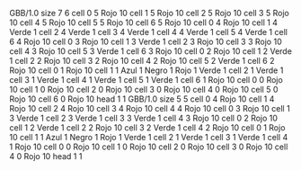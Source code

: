 <gs-board> GBB/1.0
size 7 6
cell 0 5 Rojo 10 
cell 1 5 Rojo 10 
cell 2 5 Rojo 10 
cell 3 5 Rojo 10 
cell 4 5 Rojo 10 
cell 5 5 Rojo 10 
cell 6 5 Rojo 10 
cell 0 4 Rojo 10 
cell 1 4 Verde 1 
cell 2 4 Verde 1 
cell 3 4 Verde 1 
cell 4 4 Verde 1 
cell 5 4 Verde 1 
cell 6 4 Rojo 10 
cell 0 3 Rojo 10 
cell 1 3 Verde 1 
cell 2 3 Rojo 10 
cell 3 3 Rojo 10 
cell 4 3 Rojo 10 
cell 5 3 Verde 1 
cell 6 3 Rojo 10 
cell 0 2 Rojo 10 
cell 1 2 Verde 1 
cell 2 2 Rojo 10 
cell 3 2 Rojo 10 
cell 4 2 Rojo 10 
cell 5 2 Verde 1 
cell 6 2 Rojo 10 
cell 0 1 Rojo 10 
cell 1 1 Azul 1 Negro 1 Rojo 1 Verde 1 
cell 2 1 Verde 1 
cell 3 1 Verde 1 
cell 4 1 Verde 1 
cell 5 1 Verde 1 
cell 6 1 Rojo 10 
cell 0 0 Rojo 10 
cell 1 0 Rojo 10 
cell 2 0 Rojo 10 
cell 3 0 Rojo 10 
cell 4 0 Rojo 10 
cell 5 0 Rojo 10 
cell 6 0 Rojo 10 
head 1 1
 </gs-board>
<gs-board> GBB/1.0
size 5 5
cell 0 4 Rojo 10 
cell 1 4 Rojo 10 
cell 2 4 Rojo 10 
cell 3 4 Rojo 10 
cell 4 4 Rojo 10 
cell 0 3 Rojo 10 
cell 1 3 Verde 1 
cell 2 3 Verde 1 
cell 3 3 Verde 1 
cell 4 3 Rojo 10 
cell 0 2 Rojo 10 
cell 1 2 Verde 1 
cell 2 2 Rojo 10 
cell 3 2 Verde 1 
cell 4 2 Rojo 10 
cell 0 1 Rojo 10 
cell 1 1 Azul 1 Negro 1 Rojo 1 Verde 1 
cell 2 1 Verde 1 
cell 3 1 Verde 1 
cell 4 1 Rojo 10 
cell 0 0 Rojo 10 
cell 1 0 Rojo 10 
cell 2 0 Rojo 10 
cell 3 0 Rojo 10 
cell 4 0 Rojo 10 
head 1 1 </gs-board>
